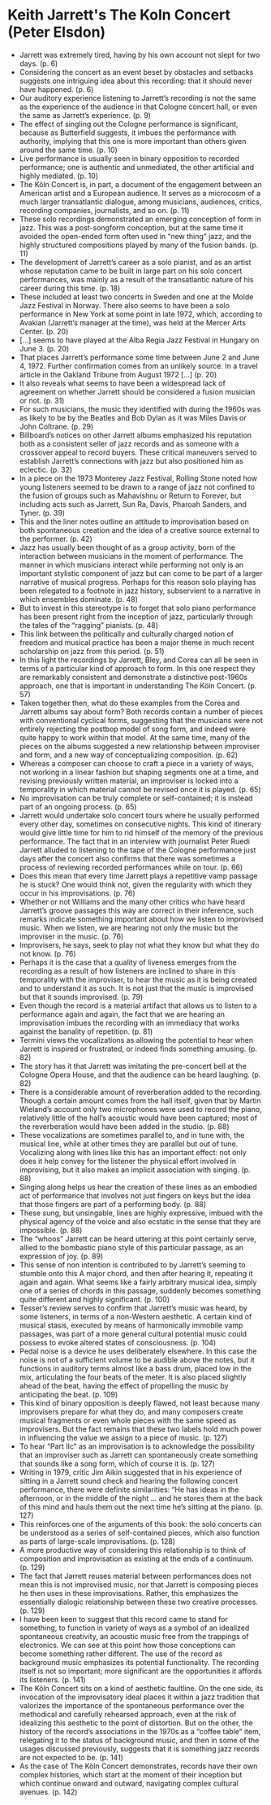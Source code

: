 # Keith Jarrett's The Koln Concert (Peter Elsdon)
* Jarrett was extremely tired, having by his own account not slept for two days. (p. 6)
* Considering the concert as an event beset by obstacles and setbacks suggests one intriguing idea about this recording: that it should never have happened. (p. 6)
* Our auditory experience listening to Jarrett’s recording is not the same as the experience of the audience in that Cologne concert hall, or even the same as Jarrett’s experience. (p. 9)
* The effect of singling out the Cologne performance is significant, because as Butterfield suggests, it imbues the performance with authority, implying that this one is more important than others given around the same time. (p. 10)
* Live performance is usually seen in binary opposition to recorded performance; one is authentic and unmediated, the other artificial and highly mediated. (p. 10)
* The Köln Concert is, in part, a document of the engagement between an American artist and a European audience. It serves as a microcosm of a much larger transatlantic dialogue, among musicians, audiences, critics, recording companies, journalists, and so on. (p. 11)
* These solo recordings demonstrated an emerging conception of form in jazz. This was a post-songform conception, but at the same time it avoided the open-ended form often used in “new thing” jazz, and the highly structured compositions played by many of the fusion bands. (p. 11)
* The development of Jarrett’s career as a solo pianist, and as an artist whose reputation came to be built in large part on his solo concert performances, was mainly as a result of the transatlantic nature of his career during this time. (p. 18)
* These included at least two concerts in Sweden and one at the Molde Jazz Festival in Norway. There also seems to have been a solo performance in New York at some point in late 1972, which, according to Avakian (Jarrett’s manager at the time), was held at the Mercer Arts Center. (p. 20)
* [...] seems to have played at the Alba Regia Jazz Festival in Hungary on June 3. (p. 20)
* That places Jarrett’s performance some time between June 2 and June 4, 1972. Further confirmation comes from an unlikely source. In a travel article in the Oakland Tribune from August 1972 [...] (p. 20)
* It also reveals what seems to have been a widespread lack of agreement on whether Jarrett should be considered a fusion musician or not. (p. 31)
* For such musicians, the music they identified with during the 1960s was as likely to be by the Beatles and Bob Dylan as it was Miles Davis or John Coltrane. (p. 29)
* Billboard’s notices on other Jarrett albums emphasized his reputation both as a consistent seller of jazz records and as someone with a crossover appeal to record buyers. These critical maneuvers served to establish Jarrett’s connections with jazz but also positioned him as eclectic. (p. 32)
* In a piece on the 1973 Monterey Jazz Festival, Rolling Stone noted how young listeners seemed to be drawn to a range of jazz not confined to the fusion of groups such as Mahavishnu or Return to Forever, but including acts such as Jarrett, Sun Ra, Davis, Pharoah Sanders, and Tyner. (p. 39)
* This and the liner notes outline an attitude to improvisation based on both spontaneous creation and the idea of a creative source external to the performer. (p. 42)
* Jazz has usually been thought of as a group activity, born of the interaction between musicians in the moment of performance. The manner in which musicians interact while performing not only is an important stylistic component of jazz but can come to be part of a larger narrative of musical progress. Perhaps for this reason solo playing has been relegated to a footnote in jazz history, subservient to a narrative in which ensembles dominate. (p. 48)
* But to invest in this stereotype is to forget that solo piano performance has been present right from the inception of jazz, particularly through the tales of the “ragging” pianists. (p. 48)
* This link between the politically and culturally charged notion of freedom and musical practice has been a major theme in much recent scholarship on jazz from this period. (p. 51)
* In this light the recordings by Jarrett, Bley, and Corea can all be seen in terms of a particular kind of approach to form. In this one respect they are remarkably consistent and demonstrate a distinctive post-1960s approach, one that is important in understanding The Köln Concert. (p. 57)
* Taken together then, what do these examples from the Corea and Jarrett albums say about form? Both records contain a number of pieces with conventional cyclical forms, suggesting that the musicians were not entirely rejecting the postbop model of song form, and indeed were quite happy to work within that model. At the same time, many of the pieces on the albums suggested a new relationship between improviser and form, and a new way of conceptualizing composition. (p. 62)
* Whereas a composer can choose to craft a piece in a variety of ways, not working in a linear fashion but shaping segments one at a time, and revising previously written material, an improviser is locked into a temporality in which material cannot be revised once it is played. (p. 65)
* No improvisation can be truly complete or self-contained; it is instead part of an ongoing process. (p. 65)
* Jarrett would undertake solo concert tours where he usually performed every other day, sometimes on consecutive nights. This kind of itinerary would give little time for him to rid himself of the memory of the previous performance. The fact that in an interview with journalist Peter Ruedi Jarrett alluded to listening to the tape of the Cologne performance just days after the concert also confirms that there was sometimes a process of reviewing recorded performances while on tour. (p. 66)
* Does this mean that every time Jarrett plays a repetitive vamp passage he is stuck? One would think not, given the regularity with which they occur in his improvisations. (p. 76)
* Whether or not Williams and the many other critics who have heard Jarrett’s groove passages this way are correct in their inference, such remarks indicate something important about how we listen to improvised music. When we listen, we are hearing not only the music but the improviser in the music. (p. 76)
* Improvisers, he says, seek to play not what they know but what they do not know. (p. 76)
* Perhaps it is the case that a quality of liveness emerges from the recording as a result of how listeners are inclined to share in this temporality with the improviser, to hear the music as it is being created and to understand it as such. It is not just that the music is improvised but that it sounds improvised. (p. 79)
* Even though the record is a material artifact that allows us to listen to a performance again and again, the fact that we are hearing an improvisation imbues the recording with an immediacy that works against the banality of repetition. (p. 81)
* Termini views the vocalizations as allowing the potential to hear when Jarrett is inspired or frustrated, or indeed finds something amusing. (p. 82)
* The story has it that Jarrett was imitating the pre-concert bell at the Cologne Opera House, and that the audience can be heard laughing. (p. 82)
* There is a considerable amount of reverberation added to the recording. Though a certain amount comes from the hall itself, given that by Martin Wieland’s account only two microphones were used to record the piano, relatively little of the hall’s acoustic would have been captured; most of the reverberation would have been added in the studio. (p. 88)
* These vocalizations are sometimes parallel to, and in tune with, the musical line, while at other times they are parallel but out of tune. Vocalizing along with lines like this has an important effect: not only does it help convey for the listener the physical effort involved in improvising, but it also makes an implicit association with singing. (p. 88)
* Singing along helps us hear the creation of these lines as an embodied act of performance that involves not just fingers on keys but the idea that those fingers are part of a performing body. (p. 88)
* These sung, but unsingable, lines are highly expressive, imbued with the physical agency of the voice and also ecstatic in the sense that they are impossible. (p. 88)
* The “whoos” Jarrett can be heard uttering at this point certainly serve, allied to the bombastic piano style of this particular passage, as an expression of joy. (p. 89)
* This sense of non intention is contributed to by Jarrett’s seeming to stumble onto this A major chord, and then after hearing it, repeating it again and again. What seems like a fairly arbitrary musical idea, simply one of a series of chords in this passage, suddenly becomes something quite different and highly significant. (p. 100)
* Tesser’s review serves to confirm that Jarrett’s music was heard, by some listeners, in terms of a non-Western aesthetic. A certain kind of musical stasis, executed by means of harmonically immobile vamp passages, was part of a more general cultural potential music could possess to evoke altered states of consciousness. (p. 104)
* Pedal noise is a device he uses deliberately elsewhere. In this case the noise is not of a sufficient volume to be audible above the notes, but it functions in auditory terms almost like a bass drum, placed low in the mix, articulating the four beats of the meter. It is also placed slightly ahead of the beat, having the effect of propelling the music by anticipating the beat. (p. 109)
* This kind of binary opposition is deeply flawed, not least because many improvisers prepare for what they do, and many composers create musical fragments or even whole pieces with the same speed as improvisers. But the fact remains that these two labels hold much power in influencing the value we assign to a piece of music. (p. 127)
* To hear “Part IIc” as an improvisation is to acknowledge the possibility that an improviser such as Jarrett can spontaneously create something that sounds like a song form, which of course it is. (p. 127)
* Writing in 1979, critic Jim Aikin suggested that in his experience of sitting in a Jarrett sound check and hearing the following concert performance, there were definite similarities: “He has ideas in the afternoon, or in the middle of the night … and he stores them at the back of this mind and hauls them out the next time he’s sitting at the piano. (p. 127)
* This reinforces one of the arguments of this book: the solo concerts can be understood as a series of self-contained pieces, which also function as parts of large-scale improvisations. (p. 128)
* A more productive way of considering this relationship is to think of composition and improvisation as existing at the ends of a continuum. (p. 129)
* The fact that Jarrett reuses material between performances does not mean this is not improvised music, nor that Jarrett is composing pieces he then uses in these improvisations. Rather, this emphasizes the essentially dialogic relationship between these two creative processes. (p. 129)
* I have been keen to suggest that this record came to stand for something, to function in variety of ways as a symbol of an idealized spontaneous creativity, an acoustic music free from the trappings of electronics. We can see at this point how those conceptions can become something rather different. The use of the record as background music emphasizes its potential functionality. The recording itself is not so important; more significant are the opportunities it affords its listeners. (p. 141)
* The Köln Concert sits on a kind of aesthetic faultline. On the one side, its invocation of the improvisatory ideal places it within a jazz tradition that valorizes the importance of the spontaneous performance over the methodical and carefully rehearsed approach, even at the risk of idealizing this aesthetic to the point of distortion. But on the other, the history of the record’s associations in the 1970s as a “coffee table” item, relegating it to the status of background music, and then in some of the usages discussed previously, suggests that it is something jazz records are not expected to be. (p. 141)
* As the case of The Köln Concert demonstrates, records have their own complex histories, which start at the moment of their inception but which continue onward and outward, navigating complex cultural avenues. (p. 142)
